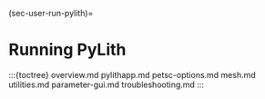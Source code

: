 (sec-user-run-pylith)=
# Running PyLith

:::{toctree}
overview.md
pylithapp.md
petsc-options.md
mesh.md
utilities.md
parameter-gui.md
troubleshooting.md
:::
